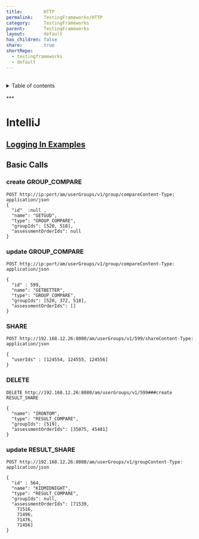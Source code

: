 ```yaml
---
title:        HTTP
permalink:    TestingFrameworks/HTTP
category:     TestingFrameworks
parent:       TestingFrameworks
layout:       default
has_children: false
share:        true
shortRepo:
  - testingframeworks
  - default
---
```


<br/>
<details markdown="block">
<summary>
Table of contents
</summary>
{: .text-delta }
1. TOC
{:toc}
</details>
<br/>
***
<br/>

# IntelliJ

## [Logging In Examples](https://gist.github.com/14paxton/decd67f8b59069f9505ba9ba0210d0ee)

## Basic Calls

### create GROUP_COMPARE

~~~http POST
POST http://ip:port/am/userGroups/v1/group/compareContent-Type: application/json
{
  "id"  :null ,
  "name": "GETGUD",
  "type": "GROUP_COMPARE",
  "groupIds": [520, 518],
  "assessmentOrderIds": null
}
~~~

### update GROUP_COMPARE

```http POST
POST http://ip:port/am/userGroups/v1/group/compareContent-Type: application/json

{
  "id" : 599,
  "name": "GETBETTER",
  "type": "GROUP_COMPARE",
  "groupIds": [520, 372, 518],
  "assessmentOrderIds": []
}
```

### SHARE

```HTTP
POST http://192.168.12.26:8080/am/userGroups/v1/599/shareContent-Type: application/json

{
  "userIds" : [124554, 124555, 124556]
}

```

### DELETE

```HTTP
DELETE http://192.168.12.26:8080/am/userGroups/v1/599###create RESULT_SHARE

{
  "name": "IRONTOM",
  "type": "RESULT_COMPARE",
  "groupIds": [519],
  "assessmentOrderIds": [35075, 45481]
}

```

### update RESULT_SHARE

```HTTP
POST http://192.168.12.26:8080/am/userGroups/v1/groupContent-Type: application/json

{
  "id" : 564,
  "name": "KIDMIDNIGHT",
  "type": "RESULT_COMPARE",
  "groupIds": null,
  "assessmentOrderIds": [71539,
    71516,
    71496,
    71476,
    71456]
}
```